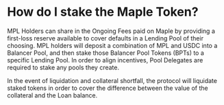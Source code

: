 # How do I stake the Maple Token?

MPL Holders can share in the Ongoing Fees paid on Maple by providing a first-loss reserve available to cover defaults in a Lending Pool of their choosing. MPL holders will deposit a combination of MPL and USDC into a Balancer Pool, and then stake those Balancer Pool Tokens \(BPTs\) to a specific Lending Pool. In order to align incentives, Pool Delegates are required to stake any pools they create.

In the event of liquidation and collateral shortfall, the protocol will liquidate staked tokens in order to cover the difference between the value of the collateral and the Loan balance.

